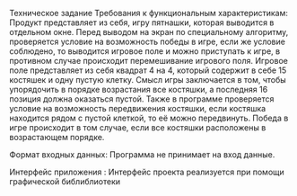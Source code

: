 Техническое задание
Требования к функциональным характеристикам:
Продукт представляет из себя, игру пятнашки, которая выводится в отдельном окне. Перед выводом на экран по специальному алгоритму, проверяется условие на возможность победы в игре, если же условие соблюдено, то выводится игровое поле и можно приступать к игре, в противном случае происходит перемешивание игрового поля. Игровое поле представляет из себя квадрат 4 на 4, который содержит в себе 15 костяшек и одну пустую клетку. Смысл игры заключается в том, чтобы упорядочить в порядке возрастания все костяшки, а последняя 16 позиция должна оказаться пустой. Также в программе проверяется условие на возможность передвижения костяшки, если костяшка находится рядом с пустой клеткой, то её можно передвинуть. Победа в игре происходит в том случае, если все костяшки расположены в возрастающем порядке.

Формат входных данных:
Программа не принимает на вход данные.

Интерфейс приложения :
Интерфейс проекта реализуется при помощи графической библиблиотеки 
